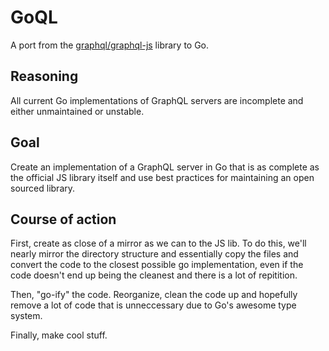 # GoQL

A port from the [graphql/graphql-js](https://github.com/graphql/graphql-js) library to Go.

## Reasoning

All current Go implementations of GraphQL servers are incomplete and either unmaintained or unstable.

## Goal

Create an implementation of a GraphQL server in Go that is as complete as the official JS library itself and use best practices for maintaining an open sourced library.

## Course of action

First, create as close of a mirror as we can to the JS lib. To do this, 
we'll nearly mirror the directory structure and essentially copy the files and
convert the code to the closest possible go implementation, even if the code doesn't
end up being the cleanest and there is a lot of repitition.

Then, "go-ify" the code. Reorganize, clean the code up and hopefully remove a lot of code that is
unneccessary due to Go's awesome type system.

Finally, make cool stuff.